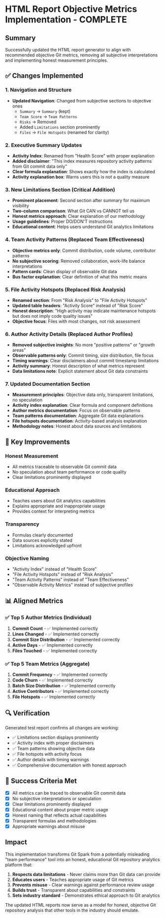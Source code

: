 # HTML Report Objective Metrics Implementation - COMPLETE

## Summary

Successfully updated the HTML report generator to align with recommended objective Git metrics, removing all subjective interpretations and implementing honest measurement principles.

## ✅ Changes Implemented

### 1. Navigation and Structure

- **Updated Navigation**: Changed from subjective sections to objective ones
  - `Summary` → `Summary` (kept)
  - `Team Score` → `Team Patterns`
  - `Risks` → Removed
  - Added `Limitations` section prominently
  - `Files` → `File Hotspots` (renamed for clarity)

### 2. Executive Summary Updates

- **Activity Index**: Renamed from "Health Score" with proper explanation
- **Added disclaimer**: "This index measures repository activity patterns from Git commit data only"
- **Clear formula explanation**: Shows exactly how the index is calculated
- **Activity explanation box**: Warns users this is not a quality measure

### 3. New Limitations Section (Critical Addition)

- **Prominent placement**: Second section after summary for maximum visibility
- **Two-column comparison**: What Git CAN vs CANNOT tell us
- **Honest metrics approach**: Clear explanation of our methodology
- **Usage guidelines**: Proper DO/DON'T instructions
- **Educational content**: Helps users understand Git analytics limitations

### 4. Team Activity Patterns (Replaced Team Effectiveness)

- **Objective metrics only**: Commit distribution, code volume, contributor patterns
- **No subjective scoring**: Removed collaboration, work-life balance interpretations
- **Pattern cards**: Clean display of observable Git data
- **Bus factor explanation**: Clear definition of what this metric means

### 5. File Activity Hotspots (Replaced Risk Analysis)

- **Renamed section**: From "Risk Analysis" to "File Activity Hotspots"
- **Updated table headers**: "Activity Score" instead of "Risk Score"
- **Honest description**: "High activity may indicate maintenance hotspots but does not imply code quality issues"
- **Objective focus**: Files with most changes, not risk assessment

### 6. Author Activity Details (Replaced Author Profiles)

- **Removed subjective insights**: No more "positive patterns" or "growth areas"
- **Observable patterns only**: Commit timing, size distribution, file focus
- **Timing warnings**: Clear disclaimers about commit timestamp limitations
- **Activity summary**: Honest description of what metrics represent
- **Data limitations note**: Explicit statement about Git data constraints

### 7. Updated Documentation Section

- **Measurement principles**: Objective data only, transparent limitations, no speculation
- **Activity index explanation**: Clear formula and component definitions
- **Author metrics documentation**: Focus on observable patterns
- **Team patterns documentation**: Aggregate Git data explanations
- **File hotspots documentation**: Activity-based analysis explanation
- **Methodology notes**: Honest about data sources and limitations

## 🎯 Key Improvements

### Honest Measurement

- All metrics traceable to observable Git commit data
- No speculation about team performance or code quality
- Clear limitations prominently displayed

### Educational Approach

- Teaches users about Git analytics capabilities
- Explains appropriate and inappropriate usage
- Provides context for interpreting metrics

### Transparency

- Formulas clearly documented
- Data sources explicitly stated
- Limitations acknowledged upfront

### Objective Naming

- "Activity Index" instead of "Health Score"
- "File Activity Hotspots" instead of "Risk Analysis"
- "Team Activity Patterns" instead of "Team Effectiveness"
- "Observable Activity Metrics" instead of subjective profiles

## 📊 Aligned Metrics

### ✅ Top 5 Author Metrics (Individual)

1. **Commit Count** - ✅ Implemented correctly
2. **Lines Changed** - ✅ Implemented correctly  
3. **Commit Size Distribution** - ✅ Implemented correctly
4. **Active Days** - ✅ Implemented correctly
5. **Files Touched** - ✅ Implemented correctly

### ✅ Top 5 Team Metrics (Aggregate)  

1. **Commit Frequency** - ✅ Implemented correctly
2. **Code Churn** - ✅ Implemented correctly
3. **Batch Size Distribution** - ✅ Implemented correctly  
4. **Active Contributors** - ✅ Implemented correctly
5. **File Hotspots** - ✅ Implemented correctly

## 🔍 Verification

Generated test report confirms all changes are working:

- ✅ Limitations section displays prominently
- ✅ Activity index with proper disclaimers
- ✅ Team patterns showing objective data
- ✅ File hotspots with activity focus
- ✅ Author details with timing warnings
- ✅ Comprehensive documentation with honest approach

## 🎉 Success Criteria Met

- [x] All metrics can be traced to observable Git commit data
- [x] No subjective interpretations or speculation
- [x] Clear limitations prominently displayed
- [x] Educational content about proper metric usage
- [x] Honest naming that reflects actual capabilities
- [x] Transparent formulas and methodologies
- [x] Appropriate warnings about misuse

## Impact

This implementation transforms Git Spark from a potentially misleading "team performance" tool into an honest, educational Git repository analytics platform that:

1. **Respects data limitations** - Never claims more than Git data can provide
2. **Educates users** - Teaches appropriate usage of Git metrics
3. **Prevents misuse** - Clear warnings against performance review usage
4. **Builds trust** - Transparent about capabilities and constraints
5. **Sets industry standard** - Demonstrates ethical approach to Git analytics

The updated HTML reports now serve as a model for honest, objective Git repository analysis that other tools in the industry should emulate.
